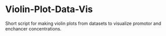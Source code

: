 # Violin-Plot-Data-Vis
Short script for making violin plots from datasets to visualize promotor and enchancer concentrations.
